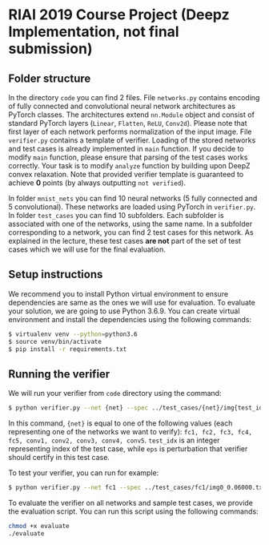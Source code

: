 # RIAI 2019 Course Project (Deepz Implementation, not final submission)



## Folder structure
In the directory `code` you can find 2 files. 
File `networks.py` contains encoding of fully connected and convolutional neural network architectures as PyTorch classes.
The architectures extend `nn.Module` object and consist of standard PyTorch layers (`Linear`, `Flatten`, `ReLU`, `Conv2d`). Please note that first layer of each network performs normalization of the input image.
File `verifier.py` contains a template of verifier. Loading of the stored networks and test cases is already implemented in `main` function. If you decide to modify `main` function, please ensure that parsing of the test cases works correctly. Your task is to modify `analyze` function by building upon DeepZ convex relaxation. Note that provided verifier template is guaranteed to achieve **0** points (by always outputting `not verified`).

In folder `mnist_nets` you can find 10 neural networks (5 fully connected and 5 convolutional). These networks are loaded using PyTorch in `verifier.py`.
In folder `test_cases` you can find 10 subfolders. Each subfolder is associated with one of the networks, using the same name. In a subfolder corresponding to a network, you can find 2 test cases for this network. 
As explained in the lecture, these test cases **are not** part of the set of test cases which we will use for the final evaluation. 

## Setup instructions

We recommend you to install Python virtual environment to ensure dependencies are same as the ones we will use for evaluation.
To evaluate your solution, we are going to use Python 3.6.9.
You can create virtual environment and install the dependencies using the following commands:

```bash
$ virtualenv venv --python=python3.6
$ source venv/bin/activate
$ pip install -r requirements.txt
```

## Running the verifier

We will run your verifier from `code` directory using the command:

```bash
$ python verifier.py --net {net} --spec ../test_cases/{net}/img{test_idx}_{eps}.txt
```

In this command, `{net}` is equal to one of the following values (each representing one of the networks we want to verify): `fc1, fc2, fc3, fc4, fc5, conv1, conv2, conv3, conv4, conv5`.
`test_idx` is an integer representing index of the test case, while `eps` is perturbation that verifier should certify in this test case.

To test your verifier, you can run for example:

```bash
$ python verifier.py --net fc1 --spec ../test_cases/fc1/img0_0.06000.txt
```

To evaluate the verifier on all networks and sample test cases, we provide the evaluation script.
You can run this script using the following commands:

```bash
chmod +x evaluate
./evaluate
```
